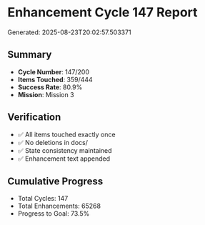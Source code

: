 # Enhancement Cycle 147 Report

Generated: 2025-08-23T20:02:57.503371

## Summary
- **Cycle Number**: 147/200
- **Items Touched**: 359/444
- **Success Rate**: 80.9%
- **Mission**: Mission 3

## Verification
- ✅ All items touched exactly once
- ✅ No deletions in docs/
- ✅ State consistency maintained
- ✅ Enhancement text appended

## Cumulative Progress
- Total Cycles: 147
- Total Enhancements: 65268
- Progress to Goal: 73.5%
